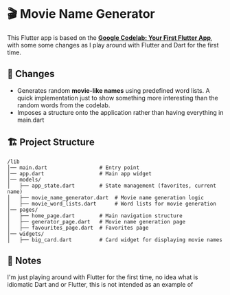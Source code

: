 # 🎬 Movie Name Generator

This Flutter app is based on the **[Google Codelab: Your First Flutter App](https://codelabs.developers.google.com/codelabs/flutter-codelab-first)**, with some some changes as I play around with Flutter and Dart for the first time.

## 📌 Changes
- Generates random **movie-like names** using predefined word lists.  A quick implementation just to show something more interesting than the random words from the codelab.
- Imposes a structure onto the application rather than having everything in main.dart

## 🏗️ Project Structure
```  
/lib  
│── main.dart                 # Entry point  
│── app.dart                  # Main app widget  
│── models/  
│   ├── app_state.dart        # State management (favorites, current name)  
│   ├── movie_name_generator.dart  # Movie name generation logic  
│   ├── movie_word_lists.dart      # Word lists for movie generation  
│── pages/  
│   ├── home_page.dart        # Main navigation structure  
│   ├── generator_page.dart   # Movie name generation page  
│   ├── favourites_page.dart  # Favorites page  
│── widgets/  
│   ├── big_card.dart         # Card widget for displaying movie names  
```  

## 🚀 Notes
I'm just playing around with Flutter for the first time, no idea what is idiomatic Dart and or Flutter, this is not intended as an example of 
